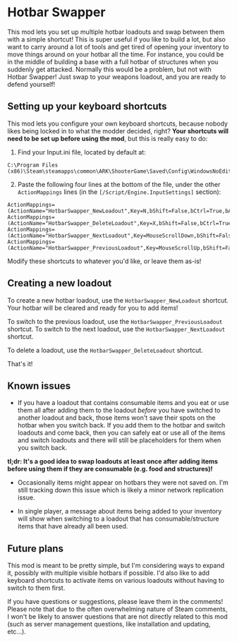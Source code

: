 # Hotbar Swapper

This mod lets you set up multiple hotbar loadouts and swap between them with a simple shortcut! This is super useful if you like to build a lot, but also want to carry around a lot of tools and get tired of opening your inventory to move things around on your hotbar all the time. For instance, you could be in the middle of building a base with a full hotbar of structures when you suddenly get attacked. Normally this would be a problem, but not with Hotbar Swapper! Just swap to your weapons loadout, and you are ready to defend yourself!

## Setting up your keyboard shortcuts

This mod lets you configure your own keyboard shortcuts, because nobody likes being locked in to what the modder decided, right? **Your shortcuts will need to be set up before using the mod**, but this is really easy to do:

1. Find your Input.ini file, located by default at:
```
C:\Program Files (x86)\Steam\steamapps\common\ARK\ShooterGame\Saved\Config\WindowsNoEditor\Input.ini
```

2. Paste the following four lines at the bottom of the file, under the other `ActionMappings` lines (in the `[/Script/Engine.InputSettings]` section):
```
ActionMappings=(ActionName="HotbarSwapper_NewLoadout",Key=N,bShift=False,bCtrl=True,bAlt=False,bCmd=False)
ActionMappings=(ActionName="HotbarSwapper_DeleteLoadout",Key=X,bShift=False,bCtrl=True,bAlt=False,bCmd=False)
ActionMappings=(ActionName="HotbarSwapper_NextLoadout",Key=MouseScrollDown,bShift=False,bCtrl=True,bAlt=False,bCmd=False)
ActionMappings=(ActionName="HotbarSwapper_PreviousLoadout",Key=MouseScrollUp,bShift=False,bCtrl=True,bAlt=False,bCmd=False)
```

Modify these shortcuts to whatever you'd like, or leave them as-is!

## Creating a new loadout

To create a new hotbar loadout, use the `HotbarSwapper_NewLoadout` shortcut. Your hotbar will be cleared and ready for you to add items!

To switch to the previous loadout, use the `HotbarSwapper_PreviousLoadout` shortcut. To switch to the next loadout, use the `HotbarSwapper_NextLoadout` shortcut.

To delete a loadout, use the `HotbarSwapper_DeleteLoadout` shortcut.

That's it!

## Known issues

- If you have a loadout that contains consumable items and you eat or use them all after adding them to the loadout _before_ you have switched to another loadout and back, those items won't save their spots on the hotbar when you switch back. If you add them to the hotbar and switch loadouts and come back, then you can safely eat or use all of the items and switch loadouts and there will still be placeholders for them when you switch back.

**tl;dr: It's a good idea to swap loadouts at least once after adding items before using them if they are consumable (e.g. food and structures)!**

- Occasionally items might appear on hotbars they were not saved on. I'm still tracking down this issue which is likely a minor network replication issue.

- In single player, a message about items being added to your inventory will show when switching to a loadout that has consumable/structure items that have already all been used.

## Future plans

This mod is meant to be pretty simple, but I'm considering ways to expand it, possibly with multiple visible hotbars if possible. I'd also like to add keyboard shortcuts to activate items on various loadouts without having to switch to them first.

If you have questions or suggestions, please leave them in the comments! Please note that due to the often overwhelming nature of Steam comments, I won't be likely to answer questions that are not directly related to this mod (such as server management questions, like installation and updating, etc...).
